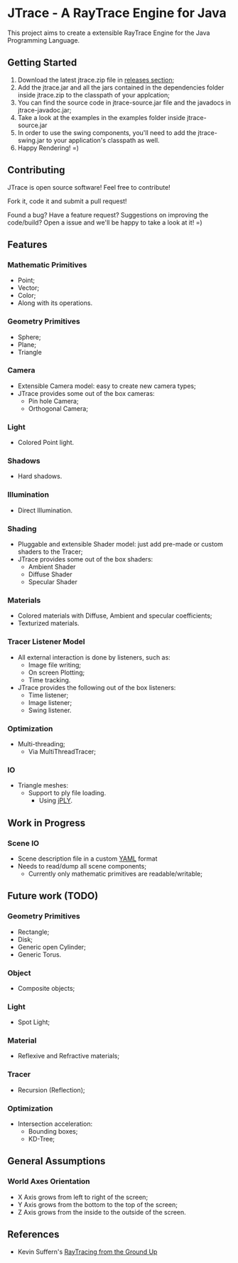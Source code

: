 JTrace - A RayTrace Engine for Java
===================================

This project aims to create a extensible RayTrace Engine for the Java Programming Language.

Getting Started
---------------
1. Download the latest jtrace.zip file in [releases section][4];
2. Add the jtrace.jar and all the jars contained in the dependencies folder inside jtrace.zip to the classpath of your applcation;
3. You can find the source code in jtrace-source.jar file and the javadocs in jtrace-javadoc.jar;
4. Take a look at the examples in the examples folder inside jtrace-source.jar
5. In order to use the swing components, you'll need to add the jtrace-swing.jar to your application's classpath as well.
6. Happy Rendering! =)

Contributing
------------
JTrace is open source software! Feel free to contribute!

Fork it, code it and submit a pull request!

Found a bug? Have a feature request? Suggestions on improving the code/build? Open a issue and we'll be happy to take a look at it! =)

Features
--------

### Mathematic Primitives
  * Point;
  * Vector;
  * Color;
  * Along with its operations.

### Geometry Primitives
  * Sphere;
  * Plane;
  * Triangle

### Camera
  * Extensible Camera model: easy to create new camera types;
  * JTrace provides some out of the box cameras:
    - Pin hole Camera;
    - Orthogonal Camera;

### Light
  * Colored Point light.

### Shadows
  * Hard shadows.

### Illumination
  * Direct Illumination.

### Shading
  * Pluggable and extensible Shader model: just add pre-made or custom shaders to the Tracer;
  * JTrace provides some out of the box shaders:
    - Ambient Shader
    - Diffuse Shader
    - Specular Shader

### Materials
  * Colored materials with Diffuse, Ambient and specular coefficients;
  * Texturized materials.

### Tracer Listener Model
  * All external interaction is done by listeners, such as:
    - Image file writing;
    - On screen Plotting;
    - Time tracking.
  * JTrace provides the following out of the box listeners:
    - Time listener;
    - Image listener;
    - Swing listener.

### Optimization
  * Multi-threading;
    - Via MultiThreadTracer;

### IO
  * Triangle meshes:
    - Support to ply file loading.
      - Using [jPLY][3].

Work in Progress
----------------

### Scene IO
  * Scene description file in a custom [YAML][2] format
  * Needs to read/dump all scene components;
    - Currently only mathematic primitives are readable/writable;

Future work (TODO)
------------------

### Geometry Primitives
  * Rectangle;
  * Disk;
  * Generic open Cylinder;
  * Generic Torus.

### Object
  * Composite objects;

### Light
  * Spot Light;

### Material
  * Reflexive and Refractive materials;

### Tracer
  * Recursion (Reflection);

### Optimization
  * Intersection acceleration:
    - Bounding boxes;
    - KD-Tree;

General Assumptions
-------------------

### World Axes Orientation
  * X Axis grows from left to right of the screen;
  * Y Axis grows from the bottom to the top of the screen;
  * Z Axis grows from the inside to the outside of the screen.


References
----------

  * Kevin Suffern's [RayTracing from the Ground Up][1]

[1]: http://www.raytracegroundup.com/
[2]: http://www.yaml.org/
[3]: https://github.com/smurn/jPLY
[4]: https://github.com/raphaelpaiva/JTrace/releases